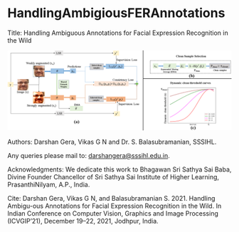 # HandlingAmbigiousFERAnnotations

Title: Handling Ambiguous Annotations for Facial Expression Recognition in the Wild

![Proposed framework](images/Framework_02.png)

Authors: Darshan Gera, Vikas G N and Dr. S. Balasubramanian, SSSIHL.

Any queries please mail to: darshangera@sssihl.edu.in.

Acknowledgments: We dedicate this work to Bhagawan Sri Sathya Sai Baba, Divine Founder Chancellor of Sri Sathya Sai Institute of Higher Learning, PrasanthiNilyam, A.P., India.

Cite: Darshan Gera, Vikas G N, and Balasubramanian S. 2021. Handling Ambigu-ous Annotations for Facial Expression Recognition in the Wild. 
In Indian Conference on Computer Vision, Graphics and Image Processing (ICVGIP’21), December 19–22, 2021, Jodhpur, India.
